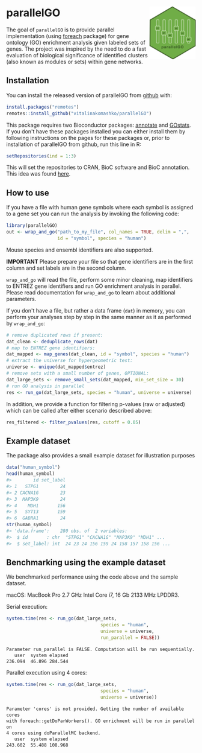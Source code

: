 
<!-- README.md is generated from README.Rmd. Please edit that file -->
parallelGO <img src="man/figures/logo.png" align="right" height=140/>
=====================================================================

The goal of `parallelGO` is to provide parallel implementation (using [foreach](https://cran.r-project.org/web/packages/foreach/) package) for gene ontology (GO) enrichment analysis given labeled sets of genes. The project was inspired by the need to do a fast evaluation of biological significance of identified clusters (also known as modules or sets) within gene networks.

Installation
------------

You can install the released version of parallelGO from [github](https://github.com) with:

``` r
install.packages("remotes")
remotes::install_github("vitalinakomashko/parallelGO")
```

This package requires two Bioconductor packages: [annotate](https://www.bioconductor.org/packages/release/bioc/html/annotate.html) and [GOstats](https://bioconductor.org/packages/release/bioc/html/GOstats.html). If you don't have these packages installed you can either install them by following instructions on the pages for these packages or, prior to installation of parallelGO from github, run this line in R:

``` r
setRepositories(ind = 1:3)
```

This will set the repositories to CRAN, BioC software and BioC annotation. This idea was found [here](https://stackoverflow.com/a/20479243/1655368).

How to use
----------

If you have a file with human gene symbols where each symbol is assigned to a gene set you can run the analysis by invoking the following code:

``` r
library(parallelGO)
out <- wrap_and_go("path_to_my_file", col_names = TRUE, delim = ",", 
                   id = "symbol", species = "human")
```

Mouse species and ensembl identifiers are also supported.

**IMPORTANT** Please prepare your file so that gene identifiers are in the first column and set labels are in the second column.

`wrap_and_go` will read the file, perform some minor cleaning, map identifiers to ENTREZ gene identifiers and run GO enrichment analysis in parallel. Please read documentation for `wrap_and_go` to learn about additional parameters.

If you don't have a file, but rather a data frame (`dat`) in memory, you can perform your analyses step by step in the same manner as it as performed by `wrap_and_go`:

``` r
# remove duplicated rows if present:
dat_clean <- deduplicate_rows(dat)
# map to ENTREZ gene identifiers:
dat_mapped <- map_genes(dat_clean, id = "symbol", species = "human")
# extract the universe for hypergeometric test:
universe <- unique(dat_mapped$entrez)
# remove sets with a small number of genes, OPTIONAL:
dat_large_sets <- remove_small_sets(dat_mapped, min_set_size = 30)
# run GO analysis in parallel
res <- run_go(dat_large_sets, species = "human", universe = universe)
```

In addition, we provide a function for filtering p-values (raw or adjusted) which can be called after either scenario described above:

``` r
res_filtered <- filter_pvalues(res, cutoff = 0.05)
```

Example dataset
---------------

The package also provides a small example dataset for illustration purposes

``` r
data("human_symbol")
head(human_symbol)
#>        id set_label
#> 1   STPG1        24
#> 2 CACNA1G        23
#> 3  MAP3K9        24
#> 4    MDH1       156
#> 5   SYT13       159
#> 6  GABRA1        24
str(human_symbol)
#> 'data.frame':    280 obs. of  2 variables:
#>  $ id       : chr  "STPG1" "CACNA1G" "MAP3K9" "MDH1" ...
#>  $ set_label: int  24 23 24 156 159 24 158 157 158 156 ...
```

Benchmarking using the example dataset
--------------------------------------

We benchmarked performance using the code above and the sample dataset.

macOS: MacBook Pro 2.7 GHz Intel Core i7, 16 Gb 2133 MHz LPDDR3.

Serial execution:

``` r
system.time(res <- run_go(dat_large_sets, 
                                   species = "human", 
                                   universe = universe, 
                                   run_parallel = FALSE))
```

    Parameter run_parallel is FALSE. Computation will be run sequentially.
       user  system elapsed 
    236.094  46.896 284.544

Parallel execution using 4 cores:

``` r
system.time(res <- run_go(dat_large_sets, 
                                   species = "human", 
                                   universe = universe))
```

    Parameter 'cores' is not provided. Getting the number of available cores
    with foreach::getDoParWorkers(). GO enrichment will be run in parallel on
    4 cores using doParallelMC backend.
       user  system elapsed 
    243.602  55.488 108.968
